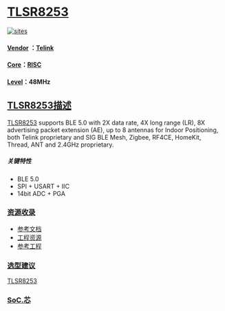 ﻿# [TLSR8253](https://github.com/SoCXin/TLSR8253)

[![sites](http://182.61.61.133/link/resources/SoC.png)](http://www.SoC.Xin)

#### [Vendor](https://github.com/SoCXin/Vendor) ：[Telink](https://www.telink-semi.com/)
#### [Core](https://github.com/SoCXin/RISC)：[RISC](https://github.com/SoCXin/RISC)
#### [Level](https://github.com/SoCXin/Level)：48MHz

## [TLSR8253描述](https://github.com/SoCXin/TLSR8253/wiki)

[TLSR8253](https://github.com/SoCXin/TLSR8253) supports BLE 5.0 with 2X data rate, 4X long range (LR), 8X advertising packet extension (AE), up to 8 antennas for Indoor Positioning, both Telink proprietary and SIG BLE Mesh, Zigbee, RF4CE, HomeKit, Thread, ANT and 2.4GHz proprietary.

<!-- [![sites](docs/TLSR8253.png)](https://github.com/SoCXin/TLSR8253) -->

##### 关键特性

* BLE 5.0
* SPI + USART + IIC
* 14bit ADC + PGA

### [资源收录](https://github.com/SoCXin)

* [参考文档](docs/)
* [工程资源](src/)
* [参考工程](project/)

### [选型建议](https://github.com/SoCXin)

[TLSR8253](https://github.com/SoCXin/TLSR8253)

###  [SoC.芯](http://www.SoC.Xin)
